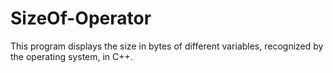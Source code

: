 # SizeOf-Operator
This program displays the size in bytes of different variables, recognized by the operating system, in C++.
